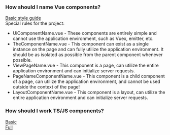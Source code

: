 ### How should I name Vue components?

[Basic style guide](https://v3.ru.vuejs.org/style-guide/) <br>
Special rules for the project:

* UiComponentName.vue - These components are entirely simple and cannot use the application environment, such as Vuex, emitter, etc.
* TheComponentName.vue - This component can exist as a single instance on the page and can fully utilize the application environment. It should be as isolated as possible from the parent component whenever possible.
* ViewPageName.vue - This component is a page, can utilize the entire application environment and can initialize server requests.
* PageNameComponentName.vue - This component is a child component of a page, can utilize the application environment, and cannot be used outside the context of the page! 
* LayoutComponentName.vue - This component is a layout, can utilize the entire application environment and can initialize server requests.

### How should I work TS/JS components?
[Basic](https://basarat.gitbook.io/typescript/styleguide) <br>
[Full](https://ts.dev/style/#ts-ignore)
